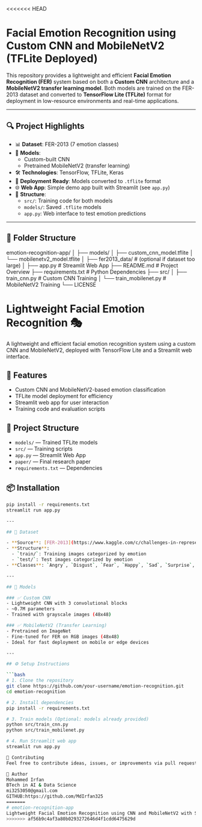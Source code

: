 <<<<<<< HEAD
# Facial Emotion Recognition using Custom CNN and MobileNetV2 (TFLite Deployed)

This repository provides a lightweight and efficient **Facial Emotion Recognition (FER)** system based on both a **Custom CNN** architecture and a **MobileNetV2 transfer learning model**. Both models are trained on the FER-2013 dataset and converted to **TensorFlow Lite (TFLite)** format for deployment in low-resource environments and real-time applications.

---

## 🔍 Project Highlights

- 📊 **Dataset**: FER-2013 (7 emotion classes)
- 🧠 **Models**:
  - Custom-built CNN
  - Pretrained MobileNetV2 (transfer learning)
- 🛠️ **Technologies**: TensorFlow, TFLite, Keras
- 🚀 **Deployment Ready**: Models converted to `.tflite` format
- 🌐 **Web App**: Simple demo app built with Streamlit (see `app.py`)
- 📁 **Structure**:
  - `src/`: Training code for both models
  - `models/`: Saved `.tflite` models
  - `app.py`: Web interface to test emotion predictions

---

## 📁 Folder Structure
emotion-recognition-app/
│
├── models/
│   ├── custom_cnn_model.tflite
│   └── mobilenetv2_model.tflite
│
├── fer2013_data/             # (optional if dataset too large)
│
├── app.py                    # Streamlit Web App
├── README.md                 # Project Overview
├── requirements.txt          # Python Dependencies
├── src/
│   ├── train_cnn.py          # Custom CNN Training
│   └── train_mobilenet.py    # MobileNetV2 Training
└── LICENSE

# Lightweight Facial Emotion Recognition 🎭

A lightweight and efficient facial emotion recognition system using a custom CNN and MobileNetV2, deployed with TensorFlow Lite and a Streamlit web interface.

## 🚀 Features

- Custom CNN and MobileNetV2-based emotion classification
- TFLite model deployment for efficiency
- Streamlit web app for user interaction
- Training code and evaluation scripts

## 📁 Project Structure

- `models/` — Trained TFLite models
- `src/` — Training scripts
- `app.py` — Streamlit Web App
- `paper/` — Final research paper
- `requirements.txt` — Dependencies

## 📦 Installation

```bash
pip install -r requirements.txt
streamlit run app.py

---

## 🧪 Dataset

- **Source**: [FER-2013](https://www.kaggle.com/c/challenges-in-representation-learning-facial-expression-recognition-challenge/data)
- **Structure**:
  - `train/`: Training images categorized by emotion
  - `test/`: Test images categorized by emotion
- **Classes**: `Angry`, `Disgust`, `Fear`, `Happy`, `Sad`, `Surprise`, `Neutral`

---

## 🧠 Models

### ✅ Custom CNN
- Lightweight CNN with 3 convolutional blocks
- ~0.7M parameters
- Trained with grayscale images (48x48)

### ✅ MobileNetV2 (Transfer Learning)
- Pretrained on ImageNet
- Fine-tuned for FER on RGB images (48x48)
- Ideal for fast deployment on mobile or edge devices

---

## ⚙️ Setup Instructions

```bash
# 1. Clone the repository
git clone https://github.com/your-username/emotion-recognition.git
cd emotion-recognition

# 2. Install dependencies
pip install -r requirements.txt

# 3. Train models (Optional: models already provided)
python src/train_cnn.py
python src/train_mobilenet.py

# 4. Run Streamlit web app
streamlit run app.py

🤝 Contributing
Feel free to contribute ideas, issues, or improvements via pull requests! Your feedback is always appreciated.

📢 Author
Mohammed Irfan
BTech in AI & Data Science
mi3253050@gmail.com
GITHUB:https://github.com/MdIrfan325
=======
# emotion-recognition-app
Lightweight Facial Emotion Recognition using CNN and MobileNetV2 with Streamlit &amp; TFLite Deployment
>>>>>>> af56b9c4af3a80b0293272646d4f1cdd6475629d
